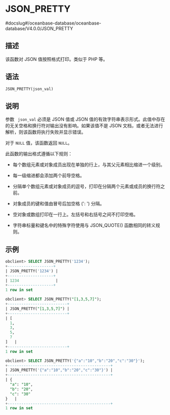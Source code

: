 JSON_PRETTY 
================================
#docslug#/oceanbase-database/oceanbase-database/V4.0.0/JSON_PRETTY


描述 
-----------------------

该函数对 JSON 值按照格式打印。类似于 PHP 等。

语法 
-----------------------

```sql
JSON_PRETTY(json_val)
```



说明 
-----------------------

参数 ` json_val` 必须是 JSON 值或 JSON 值的有效字符串表示形式。此值中存在的无关空格和换行符对输出没有影响。如果该值不是 JSON 文档，或者无法进行解析，则该函数将执行失败并显示错误。

对于 `NULL` 值，该函数返回 `NULL`。

此函数的输出格式遵循以下规则：

* 每个数组元素或对象成员出现在单独的行上，与其父元素相比缩进一个级别。

  

* 每一级缩进都会添加两个前导空格。

  

* 分隔单个数组元素或对象成员的逗号，打印在分隔两个元素或成员的换行符之前。

  

* 对象成员的键和值由冒号后加空格 (': ') 分隔。

  

* 空对象或数组打印在一行上。左括号和右括号之间不打印空格。

  

* 字符串标量和键名中的特殊字符使用与 JSON_QUOTE() 函数相同的转义规则。

  




示例 
-----------------------

```sql
obclient> SELECT JSON_PRETTY('1234');
+--------------------+
| JSON_PRETTY('1234') |
+--------------------+
| 1234                |
+--------------------+
1 row in set

obclient> SELECT JSON_PRETTY("[1,3,5,7]");
+--------------------------+
| JSON_PRETTY("[1,3,5,7]") |
+--------------------------+
| [
  1,
  3,
  5,
  7
]   |
+--------------------------+
1 row in set

obclient> SELECT JSON_PRETTY('{"a":"10","b":"20","c":"30"}');
+---------------------------------------------+
| JSON_PRETTY('{"a":"10","b":"20","c":"30"}') |
+---------------------------------------------+
| {
  "a": "10",
  "b": "20",
  "c": "30"
}   |
+---------------------------------------------+
1 row in set
```


